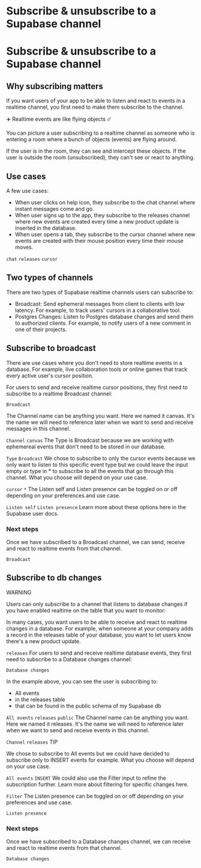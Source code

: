 # Subscribe & unsubscribe to a Supabase channel ​


# Subscribe & unsubscribe to a Supabase channel ​


## Why subscribing matters ​

If you want users of your app to be able to listen and react to events in a realtime channel, you first need to make them subscribe to the channel.

✈️ Realtime events are like flying objects ☄️

You can picture a user subscribing to a realtime channel as someone who is entering a room where a bunch of objects (events) are flying around.

If the user is in the room, they can see and intercept these objects. If the user is outside the room (unsubscribed), they can't see or react to anything.


## Use cases ​

A few use cases:

- When user clicks on help icon, they subscribe to the chat channel where instant messages come and go.
- When user signs up to the app, they subscribe to the releases channel where new events are created every time a new product update is inserted in the database.
- When user opens a tab, they subscribe to the cursor channel where new events are created with their mouse position every time their mouse moves.

`chat`
`releases`
`cursor`

## Two types of channels ​

There are two types of Supabase realtime channels users can subscribe to:

- Broadcast: Send ephemeral messages from client to clients with low latency. For example, to track users' cursors in a collaborative tool.
- Postgres Changes: Listen to Postgres database changes and send them to authorized clients. For example, to notify users of a new comment in one of their projects.


## Subscribe to broadcast ​

There are use cases where you don't need to store realtime events in a database. For example, live collaboration tools or online games that track every active user's cursor position.

For users to send and receive realtime cursor positions, they first need to subscribe to a realtime Broadcast channel:

`Broadcast`


The Channel name can be anything you want. Here we named it canvas. It's the name we will need to reference later when we want to send and receive messages in this channel.

`Channel`
`canvas`
The Type is Broadcast because we are working with ephemereal events that don't need to be stored in our database.

`Type`
`Broadcast`
We chose to subscribe to only the cursor events because we only want to listen to this specific event type but we could leave the input empty or type in * to subscribe to all the events that go through this channel. What you choose will depend on your use case.

`cursor`
`*`
The Listen self and Listen presence can be toggled on or off depending on your preferences and use case.

`Listen self`
`Listen presence`
Learn more about these options here in the Supabase user docs.


### Next steps ​

Once we have subscribed to a Broadcast channel, we can send, receive and react to realtime events from that channel.

`Broadcast`

## Subscribe to db changes ​

WARNING

Users can only subscribe to a channel that listens to database changes if you have enabled realtime on the table that you want to monitor:



In many cases, you want users to be able to receive and react to realtime changes in a database. For example, when someone at your company adds a record in the releases table of your database, you want to let users know there's a new product update.

`releases`
For users to send and receive realtime database events, they first need to subscribe to a Database changes channel:

`Database changes`


In the example above, you can see the user is subscribing to:

- All events
- in the releases table
- that can be found in the public schema of my Supabase db

`All events`
`releases`
`public`
The Channel name can be anything you want. Here we named it releases. It's the name we will need to reference later when we want to send and receive events in this channel.

`Channel`
`releases`
TIP

We chose to subscribe to All events but we could have decided to subscribe only to INSERT events for example. What you choose will depend on your use case.

`All events`
`INSERT`
We could also use the Filter input to refine the subscription further. Learn more about filtering for specific changes here.

`Filter`
The Listen presence can be toggled on or off depending on your preferences and use case.

`Listen presence`

### Next steps ​

Once we have subscribed to a Database changes channel, we can receive and react to realtime events from that channel.

`Database changes`
